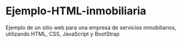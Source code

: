 # Ejemplo-HTML-inmobiliaria
Ejemplo de un sitio web para una empresa de servicios inmobiliarios, utilizando HTML, CSS, JavaScript y BootStrap
